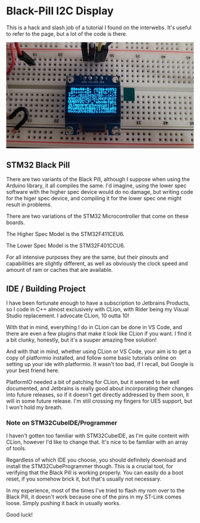 # Black-Pill I2C Display

This is a hack and slash job of a tutorial I found on the interwebs. 
It's useful to refer to the page, but a lot of the code is there.

![Alt Text](SSD1306_Display.jpg)

## STM32 Black Pill

There are two variants of the Black Pill, although I suppose when using 
the Arduino library, it all compiles the same. I'd imagine, using the lower
spec software with the higher spec device would do no damage, but writing 
code for the higer spec device, and compiling it for the lower spec one 
might result in problems. 

There are two variations of the STM32 Microcontroller that come on these boards.

The Higher Spec Model is the STM32F411CEU6.

The Lower Spec Model is the STM32F401CCU6. 

For all intensive purposes they are the same, but their pinouts and capabilities
are slightly different, as well as obviously the clock speed and amount of ram
or caches that are available. 

## IDE / Building Project

I have been fortunate enough to have a subscription to Jetbrains Products, so 
I code in C++ almost exclusively with CLion, with Rider being my Visual Studio
replacement. I advocate CLion, 10 outta 10! 

With that in mind, everything I do in CLion can be done in VS Code, and there 
are even a few plugins that make it look like CLion if you want. I find it a 
bit clunky, honestly, but it's a suuper amazing free solution!

And with that in mind, whether using CLion or VS Code, your aim is to get a 
copy of platformio installed, and follow some basic tutorials online on 
setting up your ide with platformio. It wasn't too bad, if I recall, but
Google is your best friend here.

PlatformIO needed a bit of patching for CLion, but it seemed to be well 
documented, and Jetbrains is really good about incorporating their changes
into future releases, so if it doesn't get directly addressed by them soon,
it will in some future release. I'm still crossing my fingers for UE5
support, but I won't hold my breath. 


### Note on STM32CubeIDE/Programmer

I haven't gotten too familiar with STM32CubeIDE, as I'm quite content with 
CLion, however I'd like to change that. It's nice to be familiar with an 
array of tools. 

Regardless of which IDE you choose, you should definitely download and 
install the STM32CubeProgrammer though. This is a crucial tool, for 
verifying that the Black Pill is working properly. You can easily 
do a boot reset, if you somehow brick it, but that's usually not 
necessary. 

In my experience, most of the times I've tried to flash my rom over to the 
Black Pill, it doesn't work because one of the pins in my ST-Link comes 
loose. Simply pushing it back in usually works. 


Good luck!


